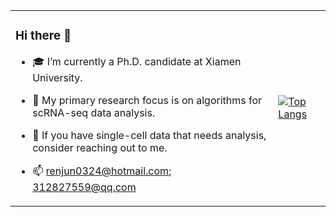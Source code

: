
<table>
  <tr>
    <td valign="top"><h3>Hi there 👋</h3>
    
- 🎓 I’m currently a Ph.D. candidate at Xiamen University.
- 🧬 My primary research focus is on algorithms for scRNA-seq data analysis.
- 💬 If you have single-cell data that needs analysis, consider reaching out to me.
- 📫 renjun0324@hotmail.com; 312827559@qq.com

    </td>
    <td valign="middle">

[![Top Langs](https://github-readme-stats.vercel.app/api/top-langs/?username=renjun0324&layout=compact)](https://github.com/anuraghazra/github-readme-stats)

  
  </tr>
</table>
